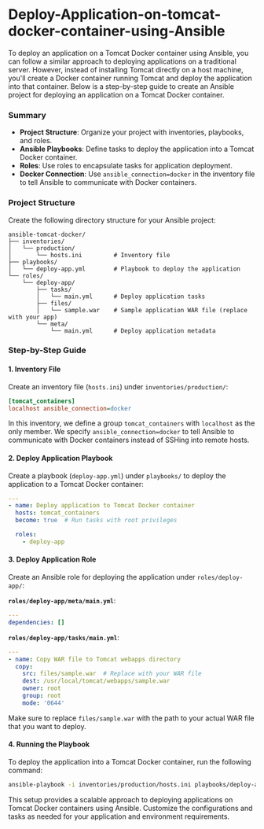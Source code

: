 # Deploy-Application-on-tomcat-docker-container-using-Ansible

To deploy an application on a Tomcat Docker container using Ansible, you can follow a similar approach to deploying applications on a traditional server. However, instead of installing Tomcat directly on a host machine, you'll create a Docker container running Tomcat and deploy the application into that container. Below is a step-by-step guide to create an Ansible project for deploying an application on a Tomcat Docker container.

### Summary

- **Project Structure**: Organize your project with inventories, playbooks, and roles.
- **Ansible Playbooks**: Define tasks to deploy the application into a Tomcat Docker container.
- **Roles**: Use roles to encapsulate tasks for application deployment.
- **Docker Connection**: Use `ansible_connection=docker` in the inventory file to tell Ansible to communicate with Docker containers.


### Project Structure

Create the following directory structure for your Ansible project:

```
ansible-tomcat-docker/
├── inventories/
│   └── production/
│       └── hosts.ini         # Inventory file
├── playbooks/
│   └── deploy-app.yml        # Playbook to deploy the application
└── roles/
    └── deploy-app/
        ├── tasks/
        │   └── main.yml      # Deploy application tasks
        ├── files/
        │   └── sample.war    # Sample application WAR file (replace with your app)
        └── meta/
            └── main.yml      # Deploy application metadata
```

### Step-by-Step Guide

#### 1. Inventory File

Create an inventory file (`hosts.ini`) under `inventories/production/`:

```ini
[tomcat_containers]
localhost ansible_connection=docker
```

In this inventory, we define a group `tomcat_containers` with `localhost` as the only member. We specify `ansible_connection=docker` to tell Ansible to communicate with Docker containers instead of SSHing into remote hosts.

#### 2. Deploy Application Playbook

Create a playbook (`deploy-app.yml`) under `playbooks/` to deploy the application to a Tomcat Docker container:

```yaml
---
- name: Deploy application to Tomcat Docker container
  hosts: tomcat_containers
  become: true  # Run tasks with root privileges

  roles:
    - deploy-app
```

#### 3. Deploy Application Role

Create an Ansible role for deploying the application under `roles/deploy-app/`:

**`roles/deploy-app/meta/main.yml`**:

```yaml
---
dependencies: []
```

**`roles/deploy-app/tasks/main.yml`**:

```yaml
---
- name: Copy WAR file to Tomcat webapps directory
  copy:
    src: files/sample.war  # Replace with your WAR file
    dest: /usr/local/tomcat/webapps/sample.war
    owner: root
    group: root
    mode: '0644'
```

Make sure to replace `files/sample.war` with the path to your actual WAR file that you want to deploy.

#### 4. Running the Playbook

To deploy the application into a Tomcat Docker container, run the following command:

```bash
ansible-playbook -i inventories/production/hosts.ini playbooks/deploy-app.yml
```


This setup provides a scalable approach to deploying applications on Tomcat Docker containers using Ansible. Customize the configurations and tasks as needed for your application and environment requirements.
